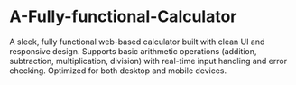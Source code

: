# A-Fully-functional-Calculator
A sleek, fully functional web-based calculator built with clean UI and responsive design. Supports basic arithmetic operations (addition, subtraction, multiplication, division) with real-time input handling and error checking. Optimized for both desktop and mobile devices.

